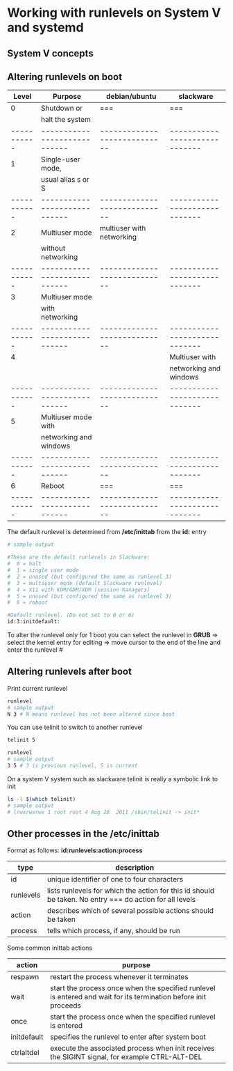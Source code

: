 # Working with runlevels on System V and systemd

## System V concepts

## Altering runlevels on boot

| **Level** | **Purpose**                | debian/ubuntu              | slackware                   |
|-----------|----------------------------|----------------------------|-----------------------------|
| 0         | Shutdown or                | ===                        | ===                         |
|           | halt the system            |                            |                             |
|-----------|----------------------------|----------------------------|-----------------------------|
| 1         | Single-user mode,          |                            |                             |
|           | usual alias s or S         |                            |                             |
|-----------|----------------------------|----------------------------|-----------------------------|
| 2         | Multiuser mode             | multiuser  with networking |                             |
|           | without networking         |                            |                             |
|-----------|----------------------------|----------------------------|-----------------------------|
| 3         | Multiuser mode             |                            |                             |
|           | with networking            |                            |                             |
|-----------|----------------------------|----------------------------|-----------------------------|
| 4         |                            |                            | Multiuser  with             |
|           |                            |                            | networking and  windows     |
|-----------|----------------------------|----------------------------|-----------------------------|
| 5         | Multiuser mode with        |                            |                             |
|           | networking and  windows    |                            |                             |
|-----------|----------------------------|----------------------------|-----------------------------|
| 6         | Reboot                     | ===                        | ===                         |
|-----------|----------------------------|----------------------------|-----------------------------|

The default runlevel is determined from **/etc/inittab** from the **id:** entry

```sh
# sample output

#These are the default runlevels in Slackware:
#  0 = halt
#  1 = single user mode
#  2 = unused (but configured the same as runlevel 3)
#  3 = multiuser mode (default Slackware runlevel)
#  4 = X11 with KDM/GDM/XDM (session managers)
#  5 = unused (but configured the same as runlevel 3)
#  6 = reboot

#Default runlevel. (Do not set to 0 or 6)
id:3:initdefault:
```

To alter the runlevel only for 1 boot you can select the runlevel in **GRUB**
=> select the kernel entry for editing
=> move cursor to the end of the line and enter the runlevel #

## Altering runlevels after boot

Print current runlevel

```sh
runlevel
# sample output
N 3 # N means runlevel has not been altered since boot
```

You can use telinit to switch to another runlevel

```sh
telinit 5

runlevel
# sample output
3 5 # 3 is previous runlevel, 5 is current
```

On a system V system such as slackware telinit is really a symbolic link to init

```sh
ls -l $(which telinit)
# sample output
# lrwxrwxrwx 1 root root 4 Aug 28  2011 /sbin/telinit ‑> init*
```

## Other processes in the **/etc/inittab**

Format as follows: **id:runlevels:action:process**

| **type**  | **description**                                                                                         |
|-----------|---------------------------------------------------------------------------------------------------------|
| id        | unique identifier of one to four characters                                                             |
| runlevels | lists runlevels for which the action for this id should be taken. No entry === do action for all levels |
| action    | describes which of several possible actions should be taken                                             |
| process   | tells which process, if any, should be run                                                              |

Some common inittab actions

| **action**  | **purpose**                                                                                                     |
|-------------|-----------------------------------------------------------------------------------------------------------------|
| respawn     | restart the process whenever it terminates                                                                      |
| wait        | start the process once when the specified runlevel is entered and wait for its termination before init proceeds |
| once        | start the process once when the specified runlevel is entered                                                   |
| initdefault | specifies the runlevel to enter after system boot                                                               |
| ctrlaltdel  | execute the associated process when init receives the SIGINT signal, for example CTRL-ALT-DEL                   |

